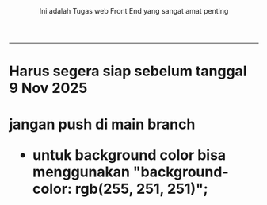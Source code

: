 <header>Ini adalah Tugas web Front End yang sangat amat penting</header>
<hr>
<h1>Harus segera siap sebelum tanggal 9 Nov 2025<h1>
jangan push di main branch
<ul>
    <li>untuk background color bisa menggunakan "background-color: rgb(255, 251, 251)";</li>
</ul>
